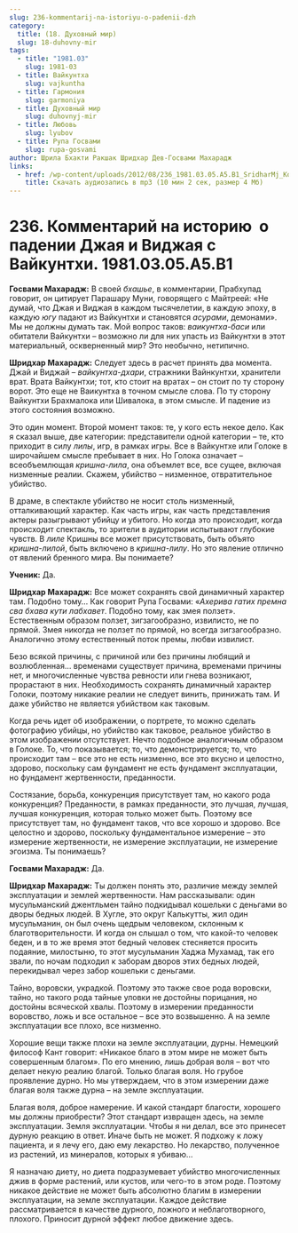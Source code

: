 ```yaml
---
slug: 236-kommentarij-na-istoriyu-o-padenii-dzh
category:
  title: (18. Духовный мир)
  slug: 18-duhovny-mir
tags:
  - title: "1981.03"
    slug: 1981-03
  - title: Вайкунтха
    slug: vajkuntha
  - title: Гармония
    slug: garmoniya
  - title: Духовный мир
    slug: duhovnyj-mir
  - title: Любовь
    slug: lyubov
  - title: Рупа Госвами
    slug: rupa-gosvami
author: Шрила Бхакти Ракшак Шридхар Дев-Госвами Махарадж
links:
  - href: /wp-content/uploads/2012/08/236_1981.03.05.A5.B1_SridharMj_Kommentariy_na_istoriyu_o_padenii_Djaya_i_Vidjaya_s_Vaykunthi.mp3
    title: Скачать аудиозапись в mp3 (10 мин 2 сек, размер 4 Мб)
---
```


# 236. Комментарий на историю  о падении Джая и Виджая с Вайкунтхи. 1981.03.05.A5.B1

**Госвами Махарадж:** В своей *бхашье*, в комментарии, Прабхупад говорит, он цитирует Парашару Муни, говорящего с Майтреей: «Не думай, что Джая и Виджая в каждом тысячелетии, в каждую эпоху, в каждую *югу* падают из Вайкунтхи и становятся *асурами*, демонами». Мы не должны думать так. Мой вопрос таков: *ваикунтха-баси* или обитатели Вайкунтхи – возможно ли для них упасть из Вайкунтхи в этот материальный, оскверненный мир? Это необычно, нетипично.

**Шридхар Махарадж:** Следует здесь в расчет принять два момента. Джай и Виджай – *вайкунтха-дхари*, стражники Вайнкунтхи, хранители врат. Врата Вайкунтхи; тот, кто стоит на вратах – он стоит по ту сторону ворот. Это еще не Ваикунтха в точном смысле слова. По ту сторону Вайкунтхи Брахмалока или Шивалока, в этом смысле. И падение из этого состояния возможно.

Это один момент. Второй момент таков: те, у кого есть некое дело. Как я сказал выше, две категории: представители одной категории – те, кто приходит в силу *лилы*, игр, в рамках игры. Все в Вайкунтхе или Голоке в широчайшем смысле пребывает в них. Но Голока означает – всеобъемлющая *кришна-лила*, она объемлет все, все сущее, включая низменные реалии. Скажем, убийство – низменное, отвратительное убийство.

В драме, в спектакле убийство не носит столь низменный, отталкивающий характер. Как часть игры, как часть представления актеры разыгрывают убийцу и убитого. Но когда это происходит, когда происходит спектакль, то зрители в аудитории испытывают глубокие чувств. В *лиле* Кришны все может присутствовать, быть объято *кришна-лилой*, быть включено в *кришна-лилу*. Но это явление отлично от явлений бренного мира. Вы понимаете?

**Ученик:** Да.

**Шридхар Махарадж:** Все может сохранять свой динамичный характер там. Подобно тому… Как говорит Рупа Госвами: «*Ахерива гатих премна сва бхава кути лабхавет*. Подобно тому, как змея ползет». Естественным образом ползет, зигзагообразно, извилисто, не по прямой. Змея никогда не ползет по прямой, но всегда зигзагообразно. Аналогично этому естественный поток премы, любви извилист.

Безо всякой причины, с причиной или без причины любящий и возлюбленная… временами существует причина, временами причины нет, и многочисленные чувства ревности или гнева возникают, прорастают в них. Необходимость сохранять динамичный характер Голоки, поэтому никакие реалии не следует винить, принижать там. И даже убийство не является убийством как таковым.

Когда речь идет об изображении, о портрете, то можно сделать фотографию убийцы, но убийство как таковое, реальное убийство в этом изображении отсутствует. Нечто подобное аналогичным образом в Голоке. То, что показывается; то, что демонстрируется; то, что происходит там – все это не есть низменно, все это вкусно и целостно, здорово, поскольку сам фундамент не есть фундамент эксплуатации, но фундамент жертвенности, преданности.

Состязание, борьба, конкуренция присутствует там, но какого рода конкуренция? Преданности, в рамках преданности, это лучшая, лучшая, лучшая конкуренция, которая только может быть. Поэтому все присутствует там, но фундамент таков, что все хорошо и здорово. Все целостно и здорово, поскольку фундаментальное измерение – это измерение жертвенности, не измерение эксплуатации, не измерение эгоизма. Ты понимаешь?

**Госвами Махарадж:** Да.

**Шридхар Махарадж:** Ты должен понять это, различие между землей эксплуатации и землей жертвенности. Нам рассказывали: один мусульманский джентльмен тайно подкидывал кошельки с деньгами во дворы бедных людей. В Хугле, это округ Калькутты, жил один мусульманин, он был очень щедрым человеком, склонным к благотворительности. И когда он слышал о том, что какой-то человек беден, и в то же время этот бедный человек стесняется просить подаяние, милостыню, то этот мусульманин Хаджа Мухамад, так его звали, по ночам подходил к заборам дворов этих бедных людей, перекидывал через забор кошельки с деньгами.

Тайно, воровски, украдкой. Поэтому это также свое рода воровски, тайно, но такого рода тайные уловки не достойны порицания, но достойны всяческой хвалы. Поэтому в измерении преданности воровство, ложь и все остальное – все это возвышенно. А на земле эксплуатации все плохо, все низменно.

Хорошие вещи также плохи на земле эксплуатации, дурны. Немецкий философ Кант говорит: «Никакое благо в этом мире не может быть совершенным благом». По его мнению, лишь добрая воля – вот что делает некую реалию благой. Только благая воля. Но грубое проявление дурно. Но мы утверждаем, что в этом измерении даже благая воля также дурна – на земле эксплуатации.

Благая воля, доброе намерение. И какой стандарт благости, хорошего мы должны приобрести? Этот стандарт извращен здесь, на земле эксплуатации. Земля эксплуатации. Чтобы я ни делал, все это принесет дурную реакцию в ответ. Иначе быть не может. Я подхожу к ложу пациента, и я лечу его, даю ему лекарство. Но лекарство, полученное из растений, из минералов, которых я убиваю…

Я назначаю диету, но диета подразумевает убийство многочисленных джив в форме растений, или кустов, или чего-то в этом роде. Поэтому никакое действие не может быть абсолютно благим в измерении эксплуатации, на земле эксплуатации. Каждое действие рассматривается в качестве дурного, ложного и неблаготворного, плохого. Приносит дурной эффект любое движение здесь.

